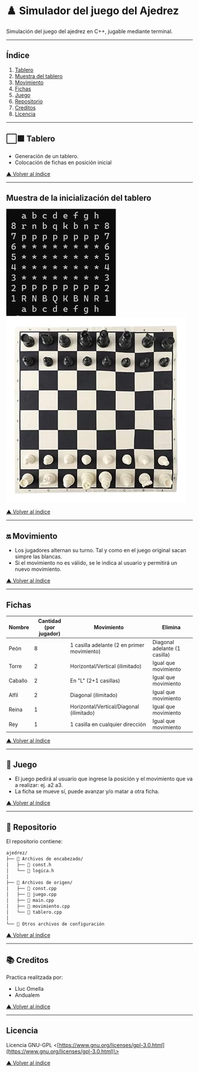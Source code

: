 # ♟️ Simulador del juego del Ajedrez
Simulación del juego del ajedrez en C++, jugable mediante terminal.

---

## Índice
1. [Tablero](#id1)
2. [Muestra del tablero](#id2)
3. [Movimiento](#id3)
4. [Fichas](#id4)
5. [Juego](#id5)
6. [Repositorio](#id6)
7. [Creditos](#id7)
8. [Licencia](#id8)

---

## ⬜⬛ Tablero <a name="id1"></a>

- Generación de un tablero.
- Colocación de fichas en posición inicial

[▲ Volver al índice](#índice)

---

## Muestra de la inicialización del tablero <a name="id2"></a>
![Muestra de la inicialización del tablero generado](/tablero.png) ![Muestra de un tablero real](/tableroreal.png)

[▲ Volver al índice](#índice)

---

## 🔛 Movimiento <a name="id3"></a>

- Los jugadores alternan su turno. Tal y como en el juego original sacan simpre las blancas.
- Si el movimiento no es válido, se le indica al usuario y permitirá un nuevo movimiento.

[▲ Volver al índice](#índice)

---

## Fichas <a name="id4"></a>

| Nombre    | Cantidad (por jugador) | Movimiento                  | Elimina                              |
|-----------|------------------------|-----------------------------|--------------------------------------|
| Peón      | 8                      | 1 casilla adelante (2 en primer movimiento) | Diagonal adelante (1 casilla) |
| Torre     | 2                      | Horizontal/Vertical (ilimitado) | Igual que movimiento               |
| Caballo   | 2                      | En "L" (2+1 casillas)       | Igual que movimiento               |
| Alfil     | 2                      | Diagonal (ilimitado)        | Igual que movimiento               |
| Reina     | 1                      | Horizontal/Vertical/Diagonal (ilimitado) | Igual que movimiento    |
| Rey       | 1                      | 1 casilla en cualquier dirección | Igual que movimiento          |

[▲ Volver al índice](#índice)

---

## 🏁 Juego <a name="id5"></a>

- El juego pedirá al usuario que ingrese la posición y el movimiento que va a realizar: ej. a2 a3.
- La ficha se mueve sí, puede avanzar y/o matar a otra ficha.

[▲ Volver al índice](#índice)

---

## 📁 Repositorio <a name="id6"></a>

El repositorio contiene:
```text
ajedrez/
├── 📁 Archivos de encabezado/
│   ├── 📄 const.h
│   └── 📄 logica.h
│
├── 📁 Archivos de origen/
│   ├── 📄 const.cpp
│   ├── 📄 juego.cpp
│   ├── 📄 main.cpp
│   ├── 📄 movimiento.cpp
│   └── 📄 tablero.cpp
│
└── 📁 Otros archivos de configuración
```

[▲ Volver al índice](#índice)

---

## 📚 Creditos <a name="id7"></a>

Practica realitzada por:

- Lluc Omella
- Andualem

[▲ Volver al índice](#índice)

---

Licencia <a name="id8"></a>
--------

Licencia GNU-GPL <[https://www.gnu.org/licenses/gpl-3.0.html](https://www.gnu.org/licenses/gpl-3.0.html)\>

[▲ Volver al índice](#índice)
